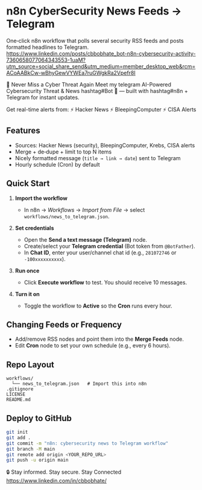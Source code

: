 # n8n CyberSecurity News Feeds → Telegram 

One‑click n8n workflow that polls several security RSS feeds and posts formatted headlines to Telegram.
https://www.linkedin.com/posts/cbbobhate_bot-n8n-cybersecurity-activity-7360658077064343553-1uaM?utm_source=social_share_send&utm_medium=member_desktop_web&rcm=ACoAABkCw-wBhyGewVYWEa7ruGWgkRa2Vpefr8I 

🚨 Never Miss a Cyber Threat Again
Meet my telegram AI-Powered Cybersecurity Threat & News hashtag#Bot 🤖 — built with hashtag#n8n + Telegram for instant updates.

Get real-time alerts from:
⚡ Hacker News
⚡ BleepingComputer
⚡ CISA Alerts

## Features
- Sources: Hacker News (security), BleepingComputer, Krebs, CISA alerts
- Merge + de‑dupe + limit to top N items
- Nicely formatted message (`title → link → date`) sent to Telegram
- Hourly schedule (Cron) by default

## Quick Start
1. **Import the workflow**
   - In n8n → *Workflows* → *Import from File* → select `workflows/news_to_telegram.json`.

2. **Set credentials**
   - Open the **Send a text message (Telegram)** node.
   - Create/select your **Telegram credential** (Bot token from `@BotFather`).  
   - In **Chat ID**, enter your user/channel chat id (e.g., `281072746` or `-100xxxxxxxxxx`).

3. **Run once**
   - Click **Execute workflow** to test. You should receive 10 messages.

4. **Turn it on**
   - Toggle the workflow to **Active** so the **Cron** runs every hour.

## Changing Feeds or Frequency
- Add/remove RSS nodes and point them into the **Merge Feeds** node.
- Edit **Cron** node to set your own schedule (e.g., every 6 hours).

## Repo Layout
```
workflows/
  └── news_to_telegram.json   # Import this into n8n
.gitignore
LICENSE
README.md
```

## Deploy to GitHub
```bash
git init
git add .
git commit -m "n8n: cybersecurity news to Telegram workflow"
git branch -M main
git remote add origin <YOUR_REPO_URL>
git push -u origin main
```

🔒 Stay informed. Stay secure. Stay Connected https://www.linkedin.com/in/cbbobhate/
